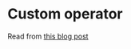 # Custom operator

Read from [this blog post](https://betterprogramming.pub/building-a-highly-available-kubernetes-operator-using-golang-fe4a44c395c2)